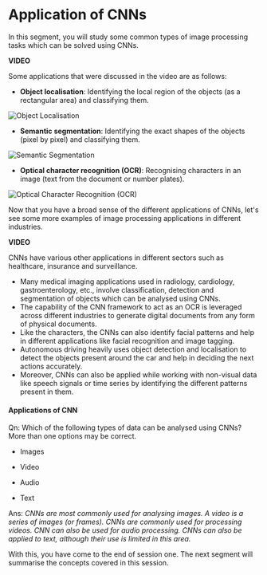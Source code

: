 # Application of CNNs

In this segment, you will study some common types of image processing tasks which can be solved using CNNs.

**VIDEO**

Some applications that were discussed in the video are as follows:

-   **Object localisation**: Identifying the local region of the objects (as a rectangular area) and classifying them.

![Object Localisation](https://i.ibb.co/qDNF2Kj/Object-Localisation.jpg)

-   **Semantic segmentation**: Identifying the exact shapes of the objects (pixel by pixel) and classifying them.

![Semantic Segmentation](https://i.ibb.co/5MzW3Qp/Semantic-Segmentation.jpg)

-   **Optical character recognition (OCR)**: Recognising characters in an image (text from the document or number plates).

![Optical Character Recognition (OCR)](https://i.ibb.co/Qnyy03k/Optical-Character-Recognition-OCR.jpg)

  
Now that you have a broad sense of the different applications of CNNs, let's see some more examples of image processing applications in different industries.

**VIDEO**

CNNs have various other applications in different sectors such as healthcare, insurance and surveillance. 

-   Many medical imaging applications used in radiology, cardiology, gastroenterology, etc., involve classification, detection and segmentation of objects which can be analysed using CNNs. 
-   The capability of the CNN framework to act as an OCR is leveraged across different industries to generate digital documents from any form of physical documents. 
-   Like the characters, the CNNs can also identify facial patterns and help in different applications like facial recognition and image tagging.
-   Autonomous driving heavily uses object detection and localisation to detect the objects present around the car and help in deciding the next actions accurately. 
-   Moreover, CNNs can also be applied while working with non-visual data like speech signals or time series by identifying the different patterns present in them.

#### Applications of CNN

Qn: Which of the following types of data can be analysed using CNNs? More than one options may be correct.

- Images

- Video

- Audio

- Text

Ans: *CNNs are most commonly used for analysing images. A video is a series of images (or frames). CNNs are commonly used for processing videos. CNN can also be used for audio processing. CNNs can also be applied to text, although their use is limited in this area.*

With this, you have come to the end of session one. The next segment will summarise the concepts covered in this session.